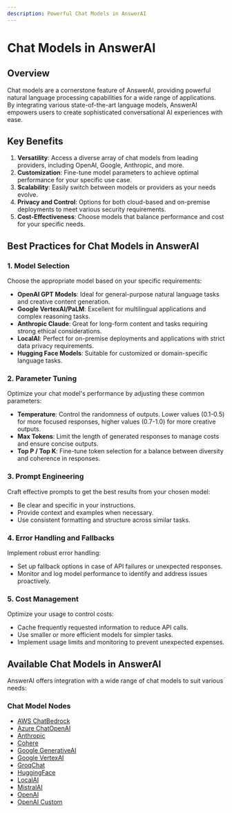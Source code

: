 ```yaml
---
description: Powerful Chat Models in AnswerAI
---
```


# Chat Models in AnswerAI

## Overview

Chat models are a cornerstone feature of AnswerAI, providing powerful natural language processing capabilities for a wide range of applications. By integrating various state-of-the-art language models, AnswerAI empowers users to create sophisticated conversational AI experiences with ease.

## Key Benefits

1. **Versatility**: Access a diverse array of chat models from leading providers, including OpenAI, Google, Anthropic, and more.
2. **Customization**: Fine-tune model parameters to achieve optimal performance for your specific use case.
3. **Scalability**: Easily switch between models or providers as your needs evolve.
4. **Privacy and Control**: Options for both cloud-based and on-premise deployments to meet various security requirements.
5. **Cost-Effectiveness**: Choose models that balance performance and cost for your specific needs.

## Best Practices for Chat Models in AnswerAI

### 1. Model Selection

Choose the appropriate model based on your specific requirements:

-   **OpenAI GPT Models**: Ideal for general-purpose natural language tasks and creative content generation.
-   **Google VertexAI/PaLM**: Excellent for multilingual applications and complex reasoning tasks.
-   **Anthropic Claude**: Great for long-form content and tasks requiring strong ethical considerations.
-   **LocalAI**: Perfect for on-premise deployments and applications with strict data privacy requirements.
-   **Hugging Face Models**: Suitable for customized or domain-specific language tasks.

### 2. Parameter Tuning

Optimize your chat model's performance by adjusting these common parameters:

-   **Temperature**: Control the randomness of outputs. Lower values (0.1-0.5) for more focused responses, higher values (0.7-1.0) for more creative outputs.
-   **Max Tokens**: Limit the length of generated responses to manage costs and ensure concise outputs.
-   **Top P / Top K**: Fine-tune token selection for a balance between diversity and coherence in responses.

### 3. Prompt Engineering

Craft effective prompts to get the best results from your chosen model:

-   Be clear and specific in your instructions.
-   Provide context and examples when necessary.
-   Use consistent formatting and structure across similar tasks.

### 4. Error Handling and Fallbacks

Implement robust error handling:

-   Set up fallback options in case of API failures or unexpected responses.
-   Monitor and log model performance to identify and address issues proactively.

### 5. Cost Management

Optimize your usage to control costs:

-   Cache frequently requested information to reduce API calls.
-   Use smaller or more efficient models for simpler tasks.
-   Implement usage limits and monitoring to prevent unexpected expenses.

## Available Chat Models in AnswerAI

AnswerAI offers integration with a wide range of chat models to suit various needs:

### Chat Model Nodes

-   [AWS ChatBedrock](aws-chatbedrock.md)
-   [Azure ChatOpenAI](azure-chatopenai.md)
-   [Anthropic](chatanthropic.md)
-   [Cohere](chatcohere.md)
-   [Google GenerativeAI](google-ai.md)
-   [Google VertexAI](google-vertexai.md)
-   [GroqChat](groqchat.md)
-   [HuggingFace](chathuggingface.md)
-   [LocalAI](chatlocalai.md)
-   [MistralAI](mistral-ai.md)
-   [OpenAI](chatopenai.md)
-   [OpenAI Custom](chatopenai-custom.md)
